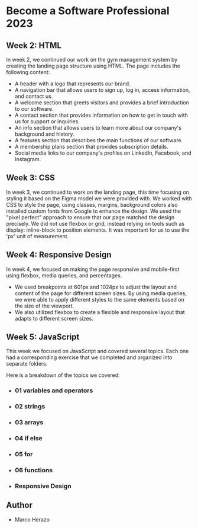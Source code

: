 # Become a Software Professional 2023

## Week 2: HTML

In week 2, we continued our work on the gym management system by creating the landing page structure using HTML. The page includes the following content:

- A header with a logo that represents our brand.
- A navigation bar that allows users to sign up, log in, access information, and contact us.
- A welcome section that greets visitors and provides a brief introduction to our software.
- A contact section that provides information on how to get in touch with us for support or inquiries.
- An info section that allows users to learn more about our company's background and history.
- A features section that describes the main functions of our software.
- A membership plans section that provides subscription details.
- Social media links to our company's profiles on LinkedIn, Facebook, and Instagram.

## Week 3: CSS

In week 3, we continued to work on the landing page, this time focusing on styling it based on the Figma model we were provided with. 
We worked with CSS to style the page, using classes, margins, background colors also installed custom fonts from Google to enhance the design. 
We used the "pixel perfect" approach to ensure that our page matched the design precisely. 
We did not use flexbox or grid, instead relying on tools such as display: inline-block to position elements. 
It was important for us to use the 'px' unit of measurement.

## Week 4: Responsive Design

In week 4, we focused on making the page responsive and mobile-first using flexbox, media queries, and percentages.
- We used breakpoints at 601px and 1024px to adjust the layout and content of the page for different screen sizes. By using media queries, we were able to apply different styles to the same elements based on the size of the viewport.
- We also utilized flexbox to create a flexible and responsive layout that adapts to different screen sizes.

## Week 5: JavaScript

This week we focused on JavaScript and covered several topics. Each one had a corresponding exercise that we completed and organized into separate folders.

Here is a breakdown of the topics we covered:

- ### 01 variables and operators

- ### 02 strings

- ### 03 arrays

- ### 04 if else

- ### 05 for

- ### 06 functions

- ### Responsive Design

## Author
- Marco Herazo
